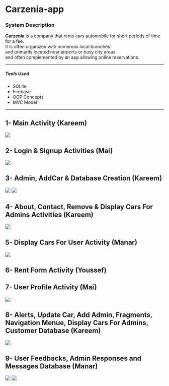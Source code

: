 # Carzenia-app

### System Description 

<b>Carzenia</b> is a company that rents cars automobile for short periods of time for a fee.</br> 
        It is often organized with numerous local branches </br>
        and primarily located near airports or busy city areas </br>
        and often complemented by an app allowing online reservations. </br>
***
##### Tools Used
- SQLite
- Firebase
- OOP Concepts
- MVC Model
***
## 1- Main Activity (Kareem)
![](Screenshots/0_splash_screen.jpg)

## 2- Login & Signup Activities (Mai)
![](Screenshots/1_login_activity.jpg)

## 3- Admin, AddCar & Database Creation (Kareem)
![](Screenshots/2_admin_activity.jpg)
![](Screenshots/3_add_car.jpg)

## 4- About, Contact, Remove & Display Cars For Admins Activities (Kareem)
![](Screenshots/4_remove_car.jpg)

## 5- Display Cars For User Activity (Manar)
![](Screenshots/6_cars_exhibition.jpg)

## 6- Rent Form Activity (Youssef)


## 7- User Profile Activity (Mai)
![](Screenshots/7_user_profile.jpg)

## 8- Alerts, Update Car, Add Admin, Fragments, Navigation Menue, Display Cars For Admins, Customer Database (Kareem)
![](Screenshots/5_add_admin.jpg)

## 9- User Feedbacks, Admin Responses and Messages Database (Manar)
![](Screenshots/8_admin_responses.jpg)
![](Screenshots/9_customer_show_messages.jpg)